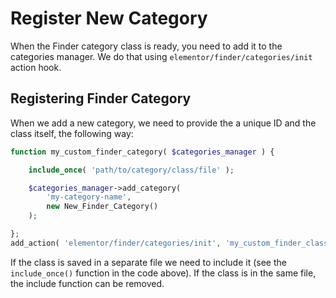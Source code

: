 # Register New Category

When the Finder category class is ready, you need to add it to the categories manager. We do that using `elementor/finder/categories/init` action hook.

## Registering Finder Category

When we add a new category, we need to provide the a unique ID and the class itself, the following way:

```php
function my_custom_finder_category( $categories_manager ) {

	include_once( 'path/to/category/class/file' );

	$categories_manager->add_category(
		'my-category-name',
		new New_Finder_Category()
	);

};
add_action( 'elementor/finder/categories/init', 'my_custom_finder_class' );
```

If the class is saved in a separate file we need to include it (see the `include_once()` function in the code above). If the class is in the same file, the include function can be removed.
